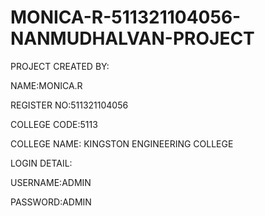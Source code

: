 # MONICA-R-511321104056-NANMUDHALVAN-PROJECT

PROJECT CREATED BY:

NAME:MONICA.R

REGISTER NO:511321104056

COLLEGE CODE:5113

COLLEGE NAME: KINGSTON ENGINEERING COLLEGE 

LOGIN DETAIL:

USERNAME:ADMIN 

PASSWORD:ADMIN
